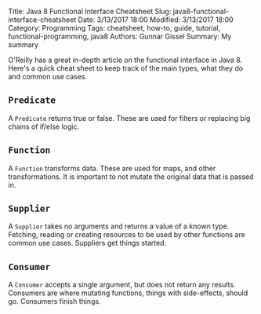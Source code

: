 ﻿Title: Java 8 Functional Interface Cheatsheet
Slug: java8-functional-interface-cheatsheet
Date: 3/13/2017 18:00
Modified: 3/13/2017 18:00
Category: Programming
Tags: cheatsheet, how-to, guide, tutorial, functional-programming, java8
Authors: Gunnar Gissel
Summary: My summary


O'Reilly has a great in-depth article on the functional interface in Java 8.  Here's a quick cheat sheet to keep track of the main types, what they do and common use cases.


`Predicate`
-------------


A `Predicate` returns true or false.  These are used for filters or replacing big chains of if/else logic.


`Function`
-------------


A `Function` transforms data.  These are used for maps, and other transformations.  It is important to not mutate the original data that is passed in.


`Supplier`
-------------


A `Supplier` takes no arguments and returns a value of a known type.  Fetching, reading or creating resources to be used by other functions are common use cases.  Suppliers get things started.


`Consumer`
--------------


A `Consumer` accepts a single argument, but does not return any results.  Consumers are where mutating functions, things with side-effects, should go.  Consumers finish things.